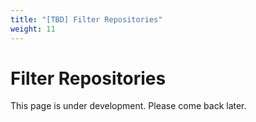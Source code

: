 ```yaml
---
title: "[TBD] Filter Repositories"
weight: 11
---
```


# Filter Repositories

This page is under development. Please come back later.


